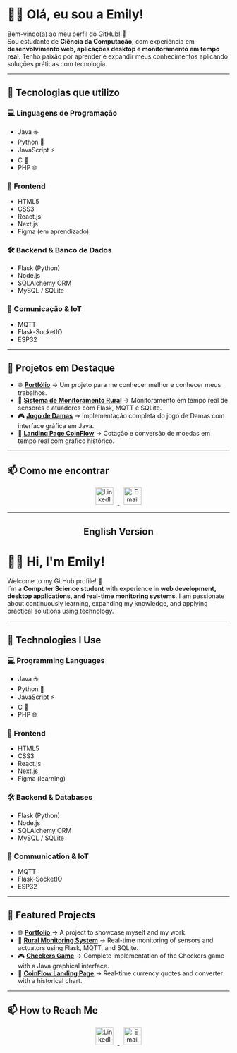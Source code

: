 # 👩‍💻 Olá, eu sou a Emily!

Bem-vindo(a) ao meu perfil do GitHub! 🚀  
Sou estudante de **Ciência da Computação**, com experiência em **desenvolvimento web, aplicações desktop e monitoramento em tempo real**. Tenho paixão por aprender e expandir meus conhecimentos aplicando soluções práticas com tecnologia.

---

## 🚀 Tecnologias que utilizo

### 💻 Linguagens de Programação
- Java ☕  
- Python 🐍  
- JavaScript ⚡  
- C 🔧  
- PHP 🌐  

### 🎨 Frontend
- HTML5  
- CSS3  
- React.js  
- Next.js  
- Figma (em aprendizado)  

### 🛠 Backend & Banco de Dados
- Flask (Python)  
- Node.js  
- SQLAlchemy ORM  
- MySQL / SQLite  

### 📡 Comunicação & IoT
- MQTT  
- Flask-SocketIO  
- ESP32  

---

## 📌 Projetos em Destaque

- 🌐 **[Portfólio](https://github.com/emilyfontana/portfolio)** → Um projeto para me conhecer melhor e conhecer meus trabalhos.  
- 🌱 **[Sistema de Monitoramento Rural](https://github.com/emilyfontana/projectAgrosensor)** → Monitoramento em tempo real de sensores e atuadores com Flask, MQTT e SQLite.  
- 🎮 **[Jogo de Damas](https://github.com/emilyfontana/JogoDamas)** → Implementação completa do jogo de Damas com interface gráfica em Java.  
- 💱 **[Landing Page CoinFlow](https://github.com/emilyfontana/landingpageCoinFlow)** → Cotação e conversão de moedas em tempo real com gráfico histórico.  

---

## 📫 Como me encontrar
<div align="center">
  <!-- LinkedIn -->
  <a href="https://www.linkedin.com/in/emilyfontana19342174/" target="_blank">
    <img src="https://cdn.jsdelivr.net/gh/devicons/devicon/icons/linkedin/linkedin-original.svg" width="40" height="40" alt="LinkedIn" style="margin: 0 10px;"/>
  </a>

  <!-- Email -->
  <a href="mailto:emilypfontana@gmail.com">
    <img src="https://cdn-icons-png.flaticon.com/512/732/732200.png" width="40" height="40" alt="Email" style="margin: 0 10px;"/>
  </a>
</div>

---


<div align="center">
  <h2>English Version</h2>
</div>


# 👩‍💻 Hi, I'm Emily!

Welcome to my GitHub profile! 🚀  
I´m a **Computer Science student** with experience in **web development, desktop applications, and real-time monitoring systems**. I am passionate about continuously learning, expanding my knowledge, and applying practical solutions using technology.

---

## 🚀 Technologies I Use

### 💻 Programming Languages
- Java ☕  
- Python 🐍  
- JavaScript ⚡  
- C 🔧  
- PHP 🌐  

### 🎨 Frontend
- HTML5  
- CSS3  
- React.js  
- Next.js  
- Figma (learning)  

### 🛠 Backend & Databases
- Flask (Python)  
- Node.js  
- SQLAlchemy ORM  
- MySQL / SQLite  

### 📡 Communication & IoT
- MQTT  
- Flask-SocketIO  
- ESP32  

---

## 📌 Featured Projects

- 🌐 **[Portfolio](https://github.com/emilyfontana/portfolio)** → A project to showcase myself and my work.  
- 🌱 **[Rural Monitoring System](https://github.com/emilyfontana/projectAgrosensor)** → Real-time monitoring of sensors and actuators using Flask, MQTT, and SQLite.  
- 🎮 **[Checkers Game](https://github.com/emilyfontana/JogoDamas)** → Complete implementation of the Checkers game with a Java graphical interface.  
- 💱 **[CoinFlow Landing Page](https://github.com/emilyfontana/landingpageCoinFlow)** → Real-time currency quotes and converter with a historical chart.  

---

## 📫 How to Reach Me
<div align="center">
  <!-- LinkedIn -->
  <a href="https://www.linkedin.com/in/emilyfontana19342174/" target="_blank">
    <img src="https://cdn.jsdelivr.net/gh/devicons/devicon/icons/linkedin/linkedin-original.svg" width="40" height="40" alt="LinkedIn" style="margin: 0 10px;"/>
  </a>

  <!-- Email -->
  <a href="mailto:emilypfontana@gmail.com">
    <img src="https://cdn-icons-png.flaticon.com/512/732/732200.png" width="40" height="40" alt="Email" style="margin: 0 10px;"/>
  </a>
</div>
